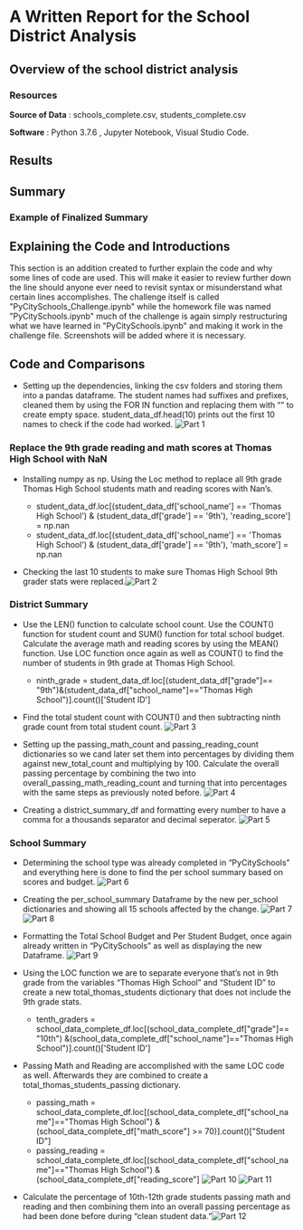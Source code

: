 # A Written Report for the School District Analysis 

## Overview of the school district analysis



### Resources
**Source of Data** : schools_complete.csv, students_complete.csv

**Software** : Python 3.7.6 , Jupyter Notebook, Visual Studio Code.

## Results


  
## Summary



### Example of Finalized Summary 




## Explaining the Code and Introductions

This section is an addition created to further explain the code and why some lines of code are used. This will make it easier to review further down the line should anyone ever need to revisit syntax or misunderstand what certain lines accomplishes. The challenge itself is called "PyCitySchools_Challenge.ipynb" while the homework file was named "PyCitySchools.ipynb" much of the challenge is again simply restructuring what we have learned in "PyCitySchools.ipynb" and making it work in the challenge file. Screenshots will be added where it is necessary. 


 ## Code and Comparisons
 
- Setting up the dependencies, linking the csv folders and storing them into a pandas dataframe.
The student names had suffixes and prefixes, cleaned them by using the FOR IN function and replacing them with “” to create empty space. student_data_df.head(10) prints out the first 10 names to check if the code had worked. 
![Part 1](https://user-images.githubusercontent.com/82983000/118372427-86161400-b57f-11eb-82d6-88d380df5b6d.png)

### Replace the 9th grade reading and math scores at Thomas High School with NaN
- Installing numpy as np. Using the Loc method to replace all 9th grade Thomas High School students math and reading scores with Nan’s.
    - student_data_df.loc[(student_data_df['school_name'] == 'Thomas High School') & (student_data_df['grade'] == '9th'), 'reading_score'] = np.nan
    - student_data_df.loc[(student_data_df['school_name'] == 'Thomas High School') & (student_data_df['grade'] == '9th'), 'math_score'] = np.nan

- Checking the last 10 students to make sure Thomas High School 9th grader stats were replaced.![Part 2](https://user-images.githubusercontent.com/82983000/118372747-1a34ab00-b581-11eb-81e5-1a7eee62014a.png)


### District Summary
- Use the LEN() function to calculate school count. Use the COUNT() function for student count and SUM() function for total school budget. Calculate the average math and reading scores by using the MEAN() function.
Use LOC function once again as well as COUNT() to find the number of students in 9th grade at Thomas High School. 
  - ninth_grade = student_data_df.loc[(student_data_df["grade"]== "9th")&(student_data_df["school_name"]=="Thomas High School")].count()['Student ID']

- Find the total student count with COUNT() and then subtracting ninth grade count from total student count. ![Part 3](https://user-images.githubusercontent.com/82983000/118372971-3258fa00-b582-11eb-8c9d-1cd791dfd2b8.png)

- Setting up the passing_math_count and passing_reading_count dictionaries so we cand later set them into percentages by dividing them against new_total_count and multiplying by 100. Calculate the overall passing percentage by combining the two into overall_passing_math_reading_count and turning that into percentages with the same steps as previously noted before. ![Part 4](https://user-images.githubusercontent.com/82983000/118373098-e9ee0c00-b582-11eb-8fd1-7a20d7b970dd.png)

- Creating a district_summary_df and formatting every number to have a comma for a thousands separator and decimal seperator. ![Part 5](https://user-images.githubusercontent.com/82983000/118373135-40f3e100-b583-11eb-90e2-ab30454eeec7.png)
### School Summary
  
- Determining the school type was already completed in “PyCitySchools” and everything here is done to find the per school summary based on scores and budget. ![Part 6](https://user-images.githubusercontent.com/82983000/118373287-0e96b380-b584-11eb-9709-29e4c385251f.png)
- Creating the per_school_summary Dataframe by the new per_school dictionaries and showing all 15 schools affected by the change. ![Part 7](https://user-images.githubusercontent.com/82983000/118373365-6df4c380-b584-11eb-95ac-cad40f77a0ba.png) ![Part 8](https://user-images.githubusercontent.com/82983000/118373387-882ea180-b584-11eb-87cc-a1d4123e91ee.png)

- Formatting the Total School Budget and Per Student Budget, once again already written in “PyCitySchools” as well as displaying the new Dataframe. ![Part 9](https://user-images.githubusercontent.com/82983000/118373462-e8bdde80-b584-11eb-85fa-b974a785731b.png)

- Using the LOC function we are to separate everyone that’s not in 9th grade from the variables “Thomas High School” and “Student ID” to create a new total_thomas_students dictionary that does not include the 9th grade stats. 
  - tenth_graders = school_data_complete_df.loc[(school_data_complete_df["grade"]== "10th")
                                                     &(school_data_complete_df["school_name"]=="Thomas High School")].count()['Student ID']
- Passing Math and Reading are accomplished with the same LOC code as well. Afterwards they are combined to create a total_thomas_students_passing dictionary. 

  - passing_math = school_data_complete_df.loc[(school_data_complete_df["school_name"]=="Thomas High School") & (school_data_complete_df["math_score"] >= 70)].count()["Student ID"]
  - passing_reading = school_data_complete_df.loc[(school_data_complete_df["school_name"]=="Thomas High School") & (school_data_complete_df["reading_score"]
 ![Part 10](https://user-images.githubusercontent.com/82983000/118373606-d7290680-b585-11eb-9568-2767937a7726.png)
![Part 11](https://user-images.githubusercontent.com/82983000/118373652-06d80e80-b586-11eb-97c6-af60731ca26e.png)
- Calculate the percentage of 10th-12th grade students passing math and reading and then combining them into an overall passing percentage as had been done before during “clean student data.”![Part 12](https://user-images.githubusercontent.com/82983000/118373776-836aed00-b586-11eb-888c-eb25e8877580.png)







